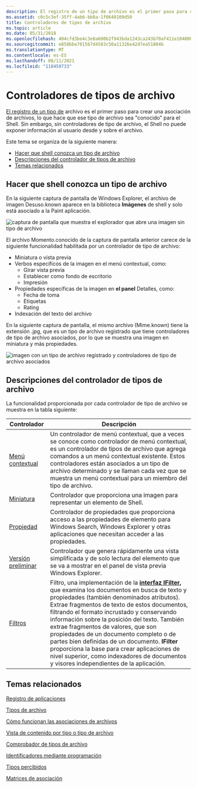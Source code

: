 ```yaml
---
description: El registro de un tipo de archivo es el primer paso para crear una asociación de archivos, lo que hace que ese tipo de archivo &\# 0034;known&\# 0034; en el Shell. Sin embargo, sin controladores de tipo de archivo, el Shell no puede exponer información al usuario desde y sobre el archivo.
ms.assetid: c0c5c3ef-35ff-4ab6-bb8a-1f0640109d50
title: Controladores de tipos de archivo
ms.topic: article
ms.date: 05/31/2018
ms.openlocfilehash: 404cfd3be4c3e8a600b2f943bda1243ca243b70af411e104000245edd13d94c1
ms.sourcegitcommit: e858bbe701567d4583c50a11326e42d7ea51804b
ms.translationtype: MT
ms.contentlocale: es-ES
ms.lasthandoff: 08/11/2021
ms.locfileid: "118459733"
---
```

# <a name="file-type-handlers"></a>Controladores de tipos de archivo

[El registro de un tipo de](fa-how-work.md) archivo es el primer paso para crear una asociación de archivos, lo que hace que ese tipo de archivo sea "conocido" para el Shell. Sin embargo, sin controladores de tipo de archivo, el Shell no puede exponer información al usuario desde y sobre el archivo.

Este tema se organiza de la siguiente manera:

-   [Hacer que shell conozca un tipo de archivo](#make-a-file-type-known-to-shell)
-   [Descripciones del controlador de tipos de archivo](#file-type-handler-descriptions)
-   [Temas relacionados](#related-topics)

## <a name="make-a-file-type-known-to-shell"></a>Hacer que shell conozca un tipo de archivo

En la siguiente captura de pantalla de Windows Explorer, el archivo de imagen Desuso.known aparece en la biblioteca **Imágenes** de shell y solo está asociado a la Paint aplicación.

![captura de pantalla que muestra el explorador que abre una imagen sin tipo de archivo](images/file-assoc/fileassoc-filetypehandler.png)

El archivo Momento.conocido de la captura de pantalla anterior carece de la siguiente funcionalidad habilitada por un controlador de tipo de archivo:

-   Miniatura o vista previa
-   Verbos específicos de la imagen en el menú contextual, como:
    -   Girar vista previa
    -   Establecer como fondo de escritorio
    -   Impresión
-   Propiedades específicas de la imagen en **el panel** Detalles, como:
    -   Fecha de toma
    -   Etiquetas
    -   Rating
-   Indexación del texto del archivo

En la siguiente captura de pantalla, el mismo archivo (Mime.known) tiene la extensión .jpg, que es un tipo de archivo registrado que tiene controladores de tipo de archivo asociados, por lo que se muestra una imagen en miniatura y más propiedades.

![imagen con un tipo de archivo registrado y controladores de tipo de archivo asociados](images/file-assoc/fileassoc-filetypehandler-2ndex.png)

## <a name="file-type-handler-descriptions"></a>Descripciones del controlador de tipos de archivo

La funcionalidad proporcionada por cada controlador de tipo de archivo se muestra en la tabla siguiente:



| Controlador                                                      | Descripción                                                                                                                                                                                                                                                                                                                                                                                                                                                                                                                                                             |
|--------------------------------------------------------------|-------------------------------------------------------------------------------------------------------------------------------------------------------------------------------------------------------------------------------------------------------------------------------------------------------------------------------------------------------------------------------------------------------------------------------------------------------------------------------------------------------------------------------------------------------------------------|
| [Menú contextual](context-menu-handlers.md)                   | Un controlador de menú contextual, que a veces se conoce como controlador de menú contextual, es un controlador de tipos de archivo que agrega comandos a un menú contextual existente. Estos controladores están asociados a un tipo de archivo determinado y se llaman cada vez que se muestra un menú contextual para un miembro del tipo de archivo.                                                                                                                                                                                                                                                                           |
| [Miniatura](thumbnail-providers.md)                         | Controlador que proporciona una imagen para representar un elemento de Shell.                                                                                                                                                                                                                                                                                                                                                                                                                                                                                                             |
| [Propiedad](../properties/building-property-handlers-properties.md) | Controlador de propiedades que proporciona acceso a las propiedades de elemento para Windows Search, Windows Explorer y otras aplicaciones que necesitan acceder a las propiedades.                                                                                                                                                                                                                                                                                                                                                                                                              |
| [Versión preliminar](preview-handlers.md)                              | Controlador que genera rápidamente una vista simplificada y de solo lectura del elemento que se va a mostrar en el panel de vista previa Windows Explorer.                                                                                                                                                                                                                                                                                                                                                                                                                                          |
| [Filtros](../search/-search-3x-wds-extidx-filters.md)              | Filtro, una implementación de la [**interfaz IFilter,**](/windows/win32/api/filter/nn-filter-ifilter) que examina los documentos en busca de texto y propiedades (también denominados atributos). Extrae fragmentos de texto de estos documentos, filtrando el formato incrustado y conservando información sobre la posición del texto. También extrae fragmentos de valores, que son propiedades de un documento completo o de partes bien definidas de un documento. **IFilter** proporciona la base para crear aplicaciones de nivel superior, como indexadores de documentos y visores independientes de la aplicación. |



 

## <a name="related-topics"></a>Temas relacionados

<dl> <dt>

[Registro de aplicaciones](app-registration.md)
</dt> <dt>

[Tipos de archivo](fa-file-types.md)
</dt> <dt>

[Cómo funcionan las asociaciones de archivos](fa-how-work.md)
</dt> <dt>

[Vista de contenido por tipo o tipo de archivo](prophand-content-view.md)
</dt> <dt>

[Comprobador de tipos de archivo](file-type-verifier.md)
</dt> <dt>

[Identificadores mediante programación](fa-progids.md)
</dt> <dt>

[Tipos percibidos](fa-perceivedtypes.md)
</dt> <dt>

[Matrices de asociación](fa-associationarray.md)
</dt> </dl>

 

 
